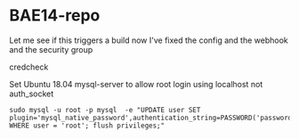 # BAE14-repo

Let me see if this triggers a build now I've fixed the config
 and the webhook and the security group

credcheck


Set Ubuntu 18.04 mysql-server to allow root login using localhost not auth_socket

```
sudo mysql -u root -p mysql  -e "UPDATE user SET plugin='mysql_native_password',authentication_string=PASSWORD('password') WHERE user = 'root'; flush privileges;"
```


